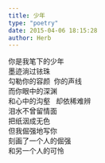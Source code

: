 ```yaml
---  
title: 少年  
type: "poetry"  
date: 2015-04-06 18:15:28  
author: Herb  
---  
```

你是我笔下的少年  
墨迹淌过铱珠  
勾勒你的容颜  你的声线  
而你眼中的深渊  
和心中的沟壑   却依稀难辨  
泪水不曾留情面  
把纸洇成无色  
但我倔强地写你  
刻画了一个人的倔强  
和另一个人的可怜